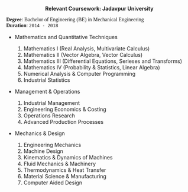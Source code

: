 <p align="center">
<b>Relevant Coursework: Jadavpur University</b><br/>
</p>

<span style="font-family:Garamond;">**Degree**: Bachelor of Engineering (BE) in Mechanical Engineering<br/>**Duration**: `2014 - 2018`<br/></span>


- Mathematics and Quantitative Techniques
  1. Mathematics I (Real Analysis, Multivariate Calculus)
  2. Mathematics II (Vector Algebra, Vector Calculus)
  3. Mathematics III (Differential Equations, Serieses and Transforms)
  4. Mathematics IV (Probability & Statistics, Linear Algebra)
  5. Numerical Analysis & Computer Programming
  6. Industrial Statistics<br/>


- Management & Operations
  1. Industrial Management
  2. Engineering Economics & Costing
  3. Operations Research
  4. Advanced Production Processes<br/>


- Mechanics & Design
  1. Engineering Mechanics
  2. Machine Design
  3. Kinematics & Dynamics of Machines
  4. Fluid Mechanics & Machinery
  5. Thermodynamics & Heat Transfer
  6. Material Science & Manufacturing
  7. Computer Aided Design<br/>
